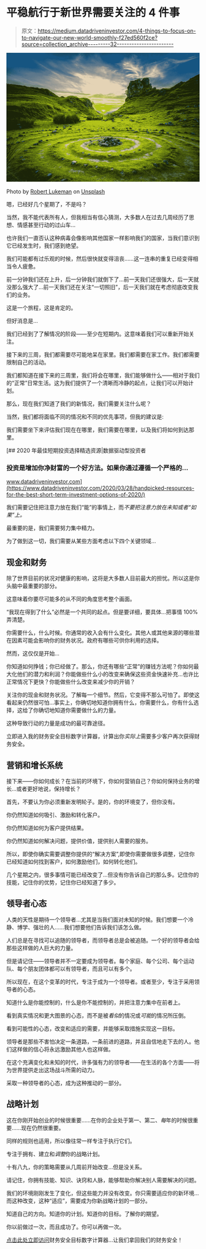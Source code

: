 # 平稳航行于新世界需要关注的 4 件事

> 原文：<https://medium.datadriveninvestor.com/4-things-to-focus-on-to-navigate-our-new-world-smoothly-f27ed560f2ce?source=collection_archive---------32----------------------->

![](img/4312c5c52fafa4d6b2154a6e331bac77.png)

Photo by [Robert Lukeman](https://unsplash.com/@robertlukeman?utm_source=medium&utm_medium=referral) on [Unsplash](https://unsplash.com?utm_source=medium&utm_medium=referral)

嗯，已经好几个星期了，不是吗？

当然，我不能代表所有人，但我相当有信心猜测，大多数人在过去几周经历了思想、情感甚至行动的过山车…

也许我们一直否认这种病毒会像影响其他国家一样影响我们的国家，当我们意识到它已经发生时，我们感到绝望。

我们可能都有过乐观的时候，然后很快就变得沮丧……这一连串的重复已经变得相当令人疲惫。

前一分钟我们还在上升，后一分钟我们就倒下了…前一天我们还很强大，后一天就没那么强大了…前一天我们还在关注“一切照旧”，后一天我们就在考虑彻底改变我们的业务。

这是一个旅程，这是肯定的。

但好消息是…

我们已经到了了解情况的阶段——至少在短期内。这意味着我们可以重新开始关注。

接下来的三周，我们都需要尽可能地呆在家里。我们都需要在家工作。我们都需要限制自己的活动。

我们都知道在接下来的三周里，我们将会在哪里，我们能够做什么——相对于我们的“正常”日常生活。这为我们提供了一个清晰而冷静的起点，让我们可以开始计划。

那么，现在我们知道了我们的新情况，我们需要关注什么呢？

当然，我们都将面临不同的情况和不同的优先事项，但我的建议是:

我们需要坐下来评估我们现在在哪里，我们需要在哪里，以及我们将如何到达那里。

[](https://www.datadriveninvestor.com/2020/03/28/handpicked-resources-for-the-best-short-term-investment-options-of-2020/) [## 2020 年最佳短期投资选择精选资源|数据驱动型投资者

### 投资是增加你净财富的一个好方法。如果你通过遵循一个严格的…

www.datadriveninvestor.com](https://www.datadriveninvestor.com/2020/03/28/handpicked-resources-for-the-best-short-term-investment-options-of-2020/) 

我们需要记住把注意力放在我们“能”的事情上，而*不要把注意力放在未知或者“如果”上。*

最重要的是，我们需要努力集中精力。

为了做到这一切，我们需要从某些方面考虑以下四个关键领域…

## **现金和财务**

除了世界目前的状况对健康的影响，这将是大多数人目前最大的担忧。所以这是你头脑中最重要的部分。

这意味着你要尽可能多的从不同的角度思考整个画面。

“我现在得到了什么”必然是一个共同的起点。但是要详细，要具体…把事情 100%弄清楚。

你需要什么，什么时候。你通常的收入会有什么变化。其他人或其他来源的哪些潜在因素可能会影响你的财务状况。政府有哪些可供你利用的选择。

然而，这仅仅是开始…

你知道如何挣钱；你已经做了。那么，你还有哪些“正常”的赚钱方法呢？你如何最大化他们的潜力和利润？你能做些什么小的改变来确保这些资金快速补充…也许比正常情况下更快？你能做些什么改变来减少你的开销？

关注你的现金和财务状况。了解每一个细节。然后，它变得不那么可怕了。即使这看起来仍然很可怕…事实上，你确切地知道你拥有什么，你需要什么，你有什么选择，这给了你确切地知道你需要做什么的力量。

这种导致行动的力量是成功的最可靠途径。

立即进入我的财务安全目标数字计算器，计算出你*实际上*需要多少客户再次获得财务安全。

## **营销和增长系统**

接下来——你如何成长？在当前的环境下，你如何营销自己？你如何保持业务的增长…或者更好地说，保持增长？

首先，不要认为你必须重新发明轮子。是的，你的环境变了，但你没有。

你仍然知道如何吸引、激励和转化客户。

你仍然知道如何为客户提供结果。

你仍然知道如何解决问题，提供价值，提供别人需要的服务。

所以，即使你确实需要调整你提供的“解决方案”,即使你需要做很多调整，记住你已经知道如何找到客户，如何激励他们，如何转化他们。

几个星期之内，很多事情可能已经改变了…但没有你告诉自己的那么多。记住你的技能，记住你的优势，记住你已经知道了多少。

## **领导者心态**

人类的天性是期待一个领导者…尤其是当我们面对未知的时候。我们想要一个冷静、博学、强壮的人……我们想要他们告诉我们该怎么做。

人们总是在寻找可以追随的领导者，而领导者总是会被追随。一个好的领导者会给那些这样做的人巨大的力量。

但是请记住——领导者并不一定要成为领导者。每个家庭、每个公司、每个运动队、每个朋友团体都可以有领导者，而且可以有多个。

所以现在，在这个变革的时代，专注于成为一个领导者。或者至少，专注于采用领导者的心态。

知道什么是你能控制的，什么是你不能控制的，并把注意力集中在前者上。

看到真实情况和更大图景的心态，而不是被*看似*的情况或*可能*的情况所压倒。

看到可能性的心态，改变和适应的需要，并能够采取措施实现这一目标。

领导者是那些不害怕决定一条道路，一条前进的道路，并且自信地走下去的人。他们这样做的信心将永远激励其他人也这样做。

在这个充满变化和未知的时代，许多强有力的领导者——在生活的各个方面——将为世界提供走出这场战斗所需的动力。

采取一种领导者的心态，成为这种推动的一部分。

## **战略计划**

这在你刚开始创业的时候很重要……在你的企业处于第一、第二、*每*年的时候很重要……现在仍然很重要。

同样的规则也适用，所以像往常一样专注于执行它们。

专注于拥有、建立和*调整*你的战略计划。

十有八九，你的策略需要从几周前开始改变…但是没关系。

请记住，你拥有技能、知识、诀窍和人脉，能够帮助你解决别人需要解决的问题。

我们的环境刚刚发生了变化，但这些能力并没有改变。你只需要适应你的新环境…而这种改变，这种“适应”，需要成为你新战略计划的一部分。

知道自己的方向。知道你的计划。知道你的目标。了解你的期望。

你以前做过一次，而且成功了。你可以再做一次。

[点击此处立即访问](https://the3fs.com/fstn/?utm_source=the3fs&utm_medium=blog&utm_campaign=FSTN}  )财务安全目标数字计算器…让我们拿回我们的财务安全！